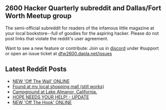 ## 2600 Hacker Quarterly subreddit and Dallas/Fort Worth Meetup group
The semi-official subreddit for readers of the infamous little magazine at your local bookstore--full of goodies for the aspiring hacker. Please do not post links that violate the reddit's user agreement.

Want to see a new feature or contribute: 
Join us in [discord](https://dfw2600.dapla.net/chat) under #support or open an issue ticket at [dfw2600.dapla.net/issues](https://dfw2600.dapla.net/issues)

## Latest Reddit Posts
<!-- BLOG-POST-LIST:START -->
- [NEW 'Off The Wall' ONLINE](https://2600.com/wall/18-06-2024)
- [Found at my local shopping mall (still works)](https://www.reddit.com/r/2600/comments/1di9qa2/found_at_my_local_shopping_mall_still_works/)
- [Campground at Lake Almanor, California.](https://www.reddit.com/r/2600/comments/1dho4nj/campground_at_lake_almanor_california/)
- [HOPE NEEDS YOUR HELP! - UPDATE](https://2600.com/content/hope-needs-your-help-update)
- [NEW 'Off The Hook' ONLINE](https://2600.com/hook/12-06-2024)
<!-- BLOG-POST-LIST:END -->
